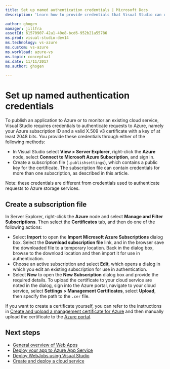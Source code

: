 ```yaml
---
title: Set up named authentication credentials | Microsoft Docs
description: 'Learn how to provide credentials that Visual Studio can use to authenticate requests to Azure, so you can publish an application to Azure from Visual Studio or monitor an existing cloud service.'

author: ghogen
manager: jillfra
assetId: 61570907-42a1-40e8-bcd6-952b21a55786
ms.prod: visual-studio-dev14
ms.technology: vs-azure
ms.custom: vs-azure
ms.workload: azure-vs
ms.topic: conceptual
ms.date: 11/11/2017
ms.author: ghogen

---
```

# Set up named authentication credentials

To publish an application to Azure or to monitor an existing cloud service, Visual Studio requires credentials to authenticate requests to Azure, namely your Azure subscription ID and a valid X.509 v3 certificate with a key of at least 2048 bits. You provide these credentials through either of the following methods:

- In Visual Studio select **View > Server Explorer**, right-click the **Azure** node, select **Connect to Microsoft Azure Subscription**, and sign in.
- Create a subscription file (`.publishsettings`), which contains a public key for the certificate. The subscription file can contain credentials for more than one subscription, as described in this article.

Note: these credentials are different from credentials used to authenticate requests to Azure storage services.

## Create a subscription file

In Server Explorer, right-click the **Azure** node and select **Manage and Filter Subscriptions**. Then select the **Certificates** tab, and then do one of the following actions:

- Select **Import** to open the **Import Microsoft Azure Subscriptions** dialog box. Select the **Download subscription file** link, and in the browser save the downloaded file to a temporary location. Back in the dialog box, browse to the download location and then import it for use in authentication.
- Choose an active subscription and select **Edit**, which opens a dialog in which you edit an existing subscription for use in authentication.
- Select **New** to open the **New Subscription** dialog box and provide the required details. To upload the certificate to your cloud service are noted in the dialog, sign into the Azure portal, navigate to your cloud service, select **Settings > Management Certificates**, select **Upload**, then specify the path to the `.cer` file.

If you want to create a certificate yourself, you can refer to the instructions in [Create and upload a management certificate for Azure](https://msdn.microsoft.com/library/windowsazure/gg551722.aspx) and then manually upload the certificate to the [Azure portal](https://portal.azure.com/).

## Next steps

- [General overview of Web Apps](https://docs.microsoft.com/azure/app-service/)
- [Deploy your app to Azure App Service](https://docs.microsoft.com/azure/app-service/app-service-deploy-local-git) 
- [Deploy WebJobs using Visual Studio](https://docs.microsoft.com/azure/app-service/websites-dotnet-deploy-webjobs)
- [Create and deploy a cloud service](https://docs.microsoft.com/azure/cloud-services/cloud-services-how-to-create-deploy-portal)